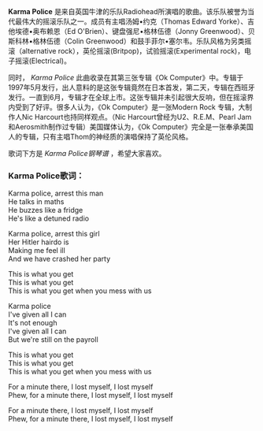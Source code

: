 

**Karma Police**
是来自英国牛津的乐队Radiohead所演唱的歌曲。该乐队被誉为当代最伟大的摇滚乐队之一。成员有主唱汤姆•约克（Thomas Edward
Yorke）、吉他埃德•奥布赖恩（Ed O'Brien）、键盘强尼•格林伍德（Jonny Greenwood）、贝斯科林•格林伍德（Colin
Greenwood）和鼓手菲尔•塞尔韦。乐队风格为另类摇滚（alternative
rock），英伦摇滚(Britpop)，试验摇滚(Experimental rock)，电子摇滚(Electrical)。

同时， _Karma Police_ 此曲收录在其第三张专辑《Ok
Computer》中。专辑于1997年5月发行，出人意料的是这张专辑竟然在日本首发，第二天，专辑在西班牙发行。一直到6月，专辑才在全球上市。这张专辑并未引起很大反响，但在摇滚界内受到了好评。很多人认为，《Ok
Computer》是一张Modern Rock 专辑，大制作人Nic Harcourt也持同样观点。（Nic
Harcourt曾经为U2、R.E.M、Pearl Jam和Aerosmith制作过专辑）美国媒体认为，《Ok
Computer》完全是一张奉承美国人的专辑，只有主唱Thom的神经质的演唱保持了英伦风格。

歌词下方是 _Karma Police钢琴谱_ ，希望大家喜欢。

### Karma Police歌词：

Karma police, arrest this man  
He talks in maths  
He buzzes like a fridge  
He's like a detuned radio

Karma police, arrest this girl  
Her Hitler hairdo is  
Making me feel ill  
And we have crashed her party

This is what you get  
This is what you get  
This is what you get when you mess with us

Karma police  
I've given all I can  
It's not enough  
I've given all I can  
But we're still on the payroll

This is what you get  
This is what you get  
This is what you get when you mess with us

For a minute there, I lost myself, I lost myself  
Phew, for a minute there, I lost myself, I lost myself

For a minute there, I lost myself, I lost myself  
Phew, for a minute there, I lost myself, I lost myself

